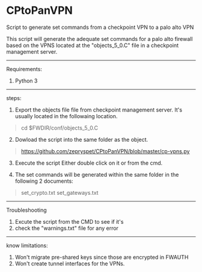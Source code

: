 # CPtoPanVPN
Script to generate set commands from a checkpoint VPN to a palo alto VPN

This script will generate the adequate set commands for a palo alto firewall based on the VPNS located at the "objects_5_0.C" file in a checkpoint management server.
___
Requirements:
1. Python 3
___
steps:
1. Export the objects file file from checkpoint management server. It's usually located in the followaing location.
> cd $FWDIR/conf/objects_5_0.C

2. Dowload the script into the same folder as the object.
> https://github.com/zepryspet/CPtoPanVPN/blob/master/cp-vpns.py

3. Execute the script Either double click on it or from the cmd.

4. The set commands will be generated within the same folder in the following 2 documents:
> set_crypto.txt
> set_gateways.txt
___
Troubleshooting
1. Excute the script from the CMD to see if it's 
2. check the "warnings.txt" file for any error 

___
know limitations:
1. Won't migrate pre-shared keys since those are encrypted in FWAUTH
2. Won't create tunnel interfaces for the VPNs.
